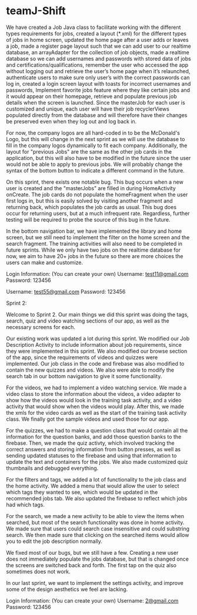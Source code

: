 # teamJ-Shift

We have created a Job Java class to facilitate working with the different types requirements for 
jobs, created a layout (*.xml) for the different types of jobs in home screen, updated the home 
page after a user adds or leaves a job, made a register page layout such that we can add user to 
our realtime database, an arrayAdapter for the collection of job objects, made a realtime database
so we can add usernames and passwords with stored data of jobs and certifications/qualifications, 
remember the user who accessed the app without logging out and retrieve the user’s home page when 
it’s relaunched, authenticate users to make sure only user’s with the correct passwords can log in, 
created a login screen layout with toasts for incorrect usernames and passwords, Implement favorite 
jobs feature where they like certain jobs and it would appear on their homepage, retrieve and 
populate previous job details when the screen is launched. Since the masterJob for each user is 
customized and unique, each user will have their job recyclerViews populated directly from the 
database and will therefore have their changes be preserved even when they log out and log back in. 

For now, the company logos are all hard-coded in to be the McDonald's Logo, but this will change
in the next sprint as we will use the database to fill in the company logos dynamically to fit each
company. Additionally, the layout for "previous Jobs" are the same as the other job cards in the 
application, but this will also have to be modified in the future since the user would not be 
able to apply to previous jobs. We will probably change the syntax of the bottom button to indicate
a different command in the future. 

On this sprint, there exists one notable bug. This bug occurs when a new user is created and 
the "masterJobs" are filled in during HomeActivity onCreate. The job cards do not populate
the homeFragment when the user first logs in, but this is easily solved by visiting another 
fragment and returning back, which populates the job cards as usual. This bug does  occur 
for returning users, but at a much infrequent rate. Regardless, further testing will be required to 
probe the source of this bug in the future. 

In the bottom navigation bar, we have implemented the library and home screen, but we still need
to implement the filter on the home screen and the search fragment. The training activities will
also need to be completed in future sprints. While we only have two jobs on the realtime database
for now, we aim to have 20+ jobs in the future so there are more choices the users can make and 
customize. 


Login Information: (You can create your own)
Username: test11@gmail.com
Password: 123456 

Username: test55@gmail.com
Password: 123456


Sprint 2:

Welcome to Sprint 2. Our main things we did this sprint was doing the tags, search, quiz and video 
watching sections of our app, as well as the necessary screens for each.

Our existing work was updated a lot during this sprint. We modified our Job Description Activity to 
include information about job requirements, since they were implemented in this sprint. We also
modified our browse section of the app, since the requirements of videos and quizzes were
implemented. Our job class in the code and firebase was also modified to contain the new quizzes and
videos. We also were able to modify the search tab in our bottom navigation to give it some
functionality.

For the videos, we had to implement a video watching service. We made a video class to store the
information about the videos, a video adapter to show how the videos would look in the training task
activity, and a video activity that would show when the videos would play. After this, we made the
xmls for the video cards as well as the start of the training task activity class. We finally got
the sample videos and used those for our app.

For the quizzes, we had to make a question class that would contain all the information for the
question banks, and add those question banks to the firebase. Then, we made the quiz activty, which
involved tracking the correct answers and storing information from button presses, as well as
sending updated statuses to the firebase and using that information to update the text and
containers for the jobs. We also made customized quiz thumbnails and debugged everything.

For the filters and tags, we added a lot of functionality to the job class and the home activity.
We added a menu that would allow the user to select which tags they wanted to see, which would be
updated in the recommended jobs tab. We also updated the firebase to reflect which jobs had which
tags.

For the search, we made a new activity to be able to view the items when searched, but most of the
search functionality was done in home activity. We made sure that users could search case
insensitive and could substring search. We then made sure that clicking on the searched items would
allow you to edit the job description normally.

We fixed most of our bugs, but we still have a few. Creating a new user does not immediately 
populate the jobs database, but that is changed once the screens are switched back and forth. The 
first tap on the quiz also sometimes does not work.

In our last sprint, we want to implement the settings activity, and improve some of the design
aesthetics we feel are lacking.

Login Information: (You can create your own)
Username: 2@gmail.com
Password: 123456 
